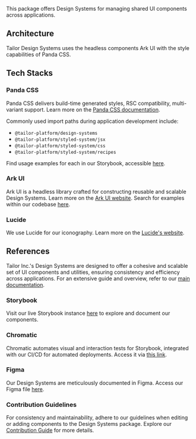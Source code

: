 This package offers Design Systems for managing shared UI components across applications.

## Architecture

Tailor Design Systems uses the headless components Ark UI with the style capabilities of Panda CSS.

## Tech Stacks

### Panda CSS

Panda CSS delivers build-time generated styles, RSC compatibility, multi-variant support. Learn more on the [Panda CSS documentation](https://panda-css.com/).

Commonly used import paths during application development include:

- `@tailor-platform/design-systems`
- `@tailor-platform/styled-system/jsx`
- `@tailor-platform/styled-system/css`
- `@tailor-platform/styled-system/recipes`

Find usage examples for each in our Storybook, accessible [here](https://main--64c19a2a81c6e6599778f675.chromatic.com/?path=/story/getting-started-importing-design-systems--default).

### Ark UI

Ark UI is a headless library crafted for constructing reusable and scalable Design Systems. Learn more on the [Ark UI website](https://ark-ui.com). Search for examples within our codebase [here](https://github.com/search?q=repo%3Atailor-platform%2Ftailor-packages+from+%22%40ark-ui%2Freact&type=code).

### Lucide

We use Lucide for our iconography. Learn more on the [Lucide's website](https://lucide.dev/).

## References

Tailor Inc.'s Design Systems are designed to offer a cohesive and scalable set of UI components and utilities, ensuring consistency and efficiency across applications. For an extensive guide and overview, refer to our [main documentation](https://github.com/tailor-platform/tailor-packages/blob/main/README.md).

### Storybook

Visit our live Storybook instance [here](https://storybook.tailor.tech) to explore and document our components.

### Chromatic

Chromatic automates visual and interaction tests for Storybook, integrated with our CI/CD for automated deployments. Access it via [this link](https://www.chromatic.com/start?inviteToken=chpi_7542a6816d6940b18a9e32a1e1183120&appId=64c19a2a81c6e6599778f675).

### Figma

Our Design Systems are meticulously documented in Figma. Access our Figma file [here](https://www.figma.com/file/RgIp9FByJxUv8b0NMlNcoG/Tailor-Design-System?type=design&node-id=1693-29046&mode=design).

### Contribution Guidelines

For consistency and maintainability, adhere to our guidelines when editing or adding components to the Design Systems package. Explore our [Contribution Guide](../../CONTRIBUTING.md) for more details.
